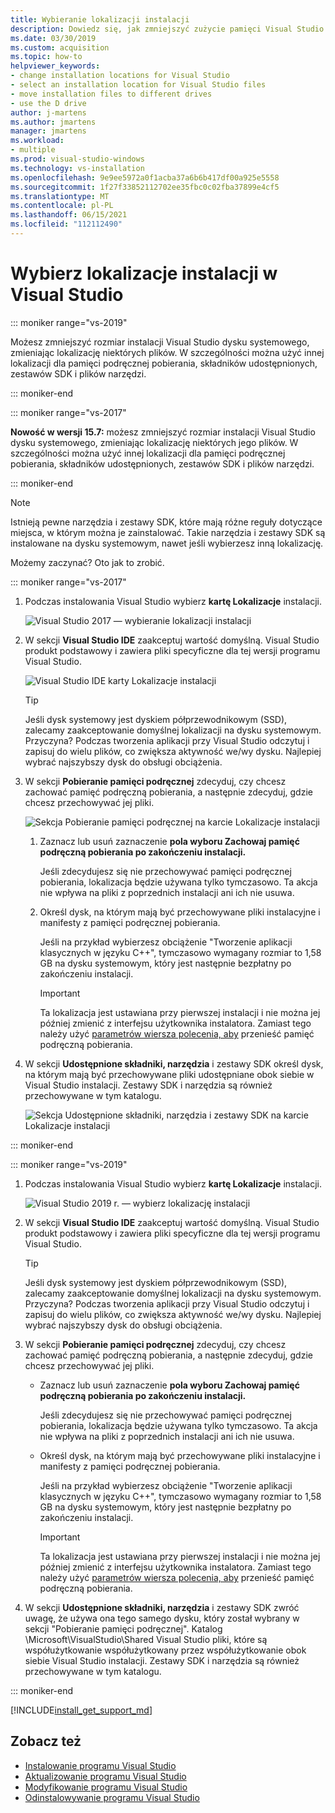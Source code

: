 ```yaml
---
title: Wybieranie lokalizacji instalacji
description: Dowiedz się, jak zmniejszyć zużycie pamięci Visual Studio na dysku systemowym, zmieniając lokalizację pamięci podręcznej pobierania, składników udostępnionych, zestawów SDK i narzędzi na różne dyski. Na przykład przenieś niektóre pliki z dysku C na dysk D.
ms.date: 03/30/2019
ms.custom: acquisition
ms.topic: how-to
helpviewer_keywords:
- change installation locations for Visual Studio
- select an installation location for Visual Studio files
- move installation files to different drives
- use the D drive
author: j-martens
ms.author: jmartens
manager: jmartens
ms.workload:
- multiple
ms.prod: visual-studio-windows
ms.technology: vs-installation
ms.openlocfilehash: 9e9ee5972a0f1acba37a6b6b417df00a925e5558
ms.sourcegitcommit: 1f27f33852112702ee35fbc0c02fba37899e4cf5
ms.translationtype: MT
ms.contentlocale: pl-PL
ms.lasthandoff: 06/15/2021
ms.locfileid: "112112490"
---
```

# <a name="select-the-installation-locations-in-visual-studio"></a>Wybierz lokalizacje instalacji w Visual Studio

::: moniker range="vs-2019"

Możesz zmniejszyć rozmiar instalacji Visual Studio dysku systemowego, zmieniając lokalizację niektórych plików. W szczególności można użyć innej lokalizacji dla pamięci podręcznej pobierania, składników udostępnionych, zestawów SDK i plików narzędzi.

::: moniker-end

::: moniker range="vs-2017"

**Nowość w wersji 15.7:** możesz zmniejszyć rozmiar instalacji Visual Studio dysku systemowego, zmieniając lokalizację niektórych jego plików. W szczególności można użyć innej lokalizacji dla pamięci podręcznej pobierania, składników udostępnionych, zestawów SDK i plików narzędzi.

::: moniker-end

   > [!NOTE]
   > Istnieją pewne narzędzia i zestawy SDK, które mają różne reguły dotyczące miejsca, w którym można je zainstalować. Takie narzędzia i zestawy SDK są instalowane na dysku systemowym, nawet jeśli wybierzesz inną lokalizację.

Możemy zaczynać? Oto jak to zrobić.

::: moniker range="vs-2017"

1. Podczas instalowania Visual Studio wybierz **kartę Lokalizacje** instalacji.

   ![Visual Studio 2017 — wybieranie lokalizacji instalacji](media/vs-installation-locations.png "Wybierz lokalizację instalacji.")

1. W sekcji **Visual Studio IDE** zaakceptuj wartość domyślną. Visual Studio produkt podstawowy i zawiera pliki specyficzne dla tej wersji programu Visual Studio.

   ![Visual Studio IDE karty Lokalizacje instalacji](media/vs-installation-locations-ide.png "Zaakceptuj wartość domyślną dla Visual Studio IDE karty Lokalizacja instalacji.")

   > [!TIP]
   > Jeśli dysk systemowy jest dyskiem półprzewodnikowym (SSD), zalecamy zaakceptowanie domyślnej lokalizacji na dysku systemowym. Przyczyna? Podczas tworzenia aplikacji przy Visual Studio odczytuj i zapisuj do wielu plików, co zwiększa aktywność we/wy dysku. Najlepiej wybrać najszybszy dysk do obsługi obciążenia.

1. W sekcji **Pobieranie pamięci podręcznej** zdecyduj, czy chcesz zachować pamięć podręczną pobierania, a następnie zdecyduj, gdzie chcesz przechowywać jej pliki.

     ![Sekcja Pobieranie pamięci podręcznej na karcie Lokalizacje instalacji](media/vs-installation-locations-cache.png "Wybierz, czy zachować pamięć podręczną pobierania po zakończeniu instalacji, a następnie określ dysk, na którym chcesz przechowywać pliki.")

    1. Zaznacz lub usuń zaznaczenie **pola wyboru Zachowaj pamięć podręczną pobierania po zakończeniu instalacji.**

       Jeśli zdecydujesz się nie przechowywać pamięci podręcznej pobierania, lokalizacja będzie używana tylko tymczasowo. Ta akcja nie wpływa na pliki z poprzednich instalacji ani ich nie usuwa.

    1. Określ dysk, na którym mają być przechowywane pliki instalacyjne i manifesty z pamięci podręcznej pobierania.

        Jeśli na przykład wybierzesz obciążenie "Tworzenie aplikacji klasycznych w języku C++", tymczasowo wymagany rozmiar to 1,58 GB na dysku systemowym, który jest następnie bezpłatny po zakończeniu instalacji.

       > [!IMPORTANT]
       > Ta lokalizacja jest ustawiana przy pierwszej instalacji i nie można jej później zmienić z interfejsu użytkownika instalatora. Zamiast tego należy użyć [parametrów wiersza polecenia, aby](use-command-line-parameters-to-install-visual-studio.md) przenieść pamięć podręczną pobierania.

1. W sekcji **Udostępnione składniki, narzędzia** i zestawy SDK określ dysk, na którym mają być przechowywane pliki udostępniane obok siebie w Visual Studio instalacji. Zestawy SDK i narzędzia są również przechowywane w tym katalogu.

   ![Sekcja Udostępnione składniki, narzędzia i zestawy SDK na karcie Lokalizacje instalacji](media/vs-installation-locations-shared.png "Określ lokalizację, w której mają być przechowywane udostępnione składniki, narzędzia i zestawy SDK.")

::: moniker-end

::: moniker range="vs-2019"

1. Podczas instalowania Visual Studio wybierz **kartę Lokalizacje** instalacji.

   ![Visual Studio 2019 r. — wybierz lokalizację instalacji](media/vs-2019/vs-installer-installation-locations.png "Wybierz lokalizację instalacji.")

1. W sekcji **Visual Studio IDE** zaakceptuj wartość domyślną. Visual Studio produkt podstawowy i zawiera pliki specyficzne dla tej wersji programu Visual Studio.

   > [!TIP]
   > Jeśli dysk systemowy jest dyskiem półprzewodnikowym (SSD), zalecamy zaakceptowanie domyślnej lokalizacji na dysku systemowym. Przyczyna? Podczas tworzenia aplikacji przy Visual Studio odczytuj i zapisuj do wielu plików, co zwiększa aktywność we/wy dysku. Najlepiej wybrać najszybszy dysk do obsługi obciążenia.

1. W sekcji **Pobieranie pamięci podręcznej** zdecyduj, czy chcesz zachować pamięć podręczną pobierania, a następnie zdecyduj, gdzie chcesz przechowywać jej pliki.

    * Zaznacz lub usuń zaznaczenie **pola wyboru Zachowaj pamięć podręczną pobierania po zakończeniu instalacji.**

       Jeśli zdecydujesz się nie przechowywać pamięci podręcznej pobierania, lokalizacja będzie używana tylko tymczasowo. Ta akcja nie wpływa na pliki z poprzednich instalacji ani ich nie usuwa.

    * Określ dysk, na którym mają być przechowywane pliki instalacyjne i manifesty z pamięci podręcznej pobierania.

        Jeśli na przykład wybierzesz obciążenie "Tworzenie aplikacji klasycznych w języku C++", tymczasowo wymagany rozmiar to 1,58 GB na dysku systemowym, który jest następnie bezpłatny po zakończeniu instalacji.

       > [!IMPORTANT]
       > Ta lokalizacja jest ustawiana przy pierwszej instalacji i nie można jej później zmienić z interfejsu użytkownika instalatora. Zamiast tego należy użyć [parametrów wiersza polecenia, aby](use-command-line-parameters-to-install-visual-studio.md) przenieść pamięć podręczną pobierania.

1. W sekcji **Udostępnione składniki, narzędzia** i zestawy SDK zwróć uwagę, że używa ona tego samego dysku, który został wybrany w sekcji "Pobieranie pamięci podręcznej". Katalog \Microsoft\VisualStudio\Shared Visual Studio pliki, które są współużytkowanie współużytkowany przez współużytkowanie obok siebie Visual Studio instalacji. Zestawy SDK i narzędzia są również przechowywane w tym katalogu.

::: moniker-end

[!INCLUDE[install_get_support_md](includes/install_get_support_md.md)]

## <a name="see-also"></a>Zobacz też

* [Instalowanie programu Visual Studio](install-visual-studio.md)
* [Aktualizowanie programu Visual Studio](update-visual-studio.md)
* [Modyfikowanie programu Visual Studio](update-visual-studio.md)
* [Odinstalowywanie programu Visual Studio](uninstall-visual-studio.md)
